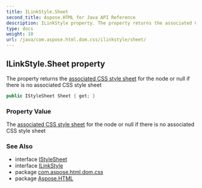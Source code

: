 ```yaml
---
title: ILinkStyle.Sheet
second_title: Aspose.HTML for Java API Reference
description: ILinkStyle property. The property returns the associated CSS style sheet for the node or null if there is no associated CSS style sheet
type: docs
weight: 10
url: /java/com.aspose.html.dom.css/ilinkstyle/sheet/
---
```

## ILinkStyle.Sheet property

The property returns the [associated CSS style sheet](https://www.w3.org/TR/cssom-1/#associated-css-style-sheet) for the node or null if there is no associated CSS style sheet

```java
public IStyleSheet Sheet { get; }
```

### Property Value

The [associated CSS style sheet](https://www.w3.org/TR/cssom-1/#associated-css-style-sheet) for the node or null if there is no associated CSS style sheet

### See Also

* interface [IStyleSheet](../../istylesheet/)
* interface [ILinkStyle](../)
* package [com.aspose.html.dom.css](../../ilinkstyle/)
* package [Aspose.HTML](../../../)
